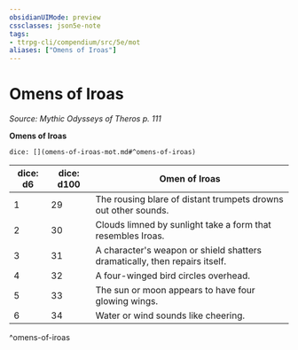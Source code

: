 ```yaml
---
obsidianUIMode: preview
cssclasses: json5e-note
tags:
- ttrpg-cli/compendium/src/5e/mot
aliases: ["Omens of Iroas"]
---
```

# Omens of Iroas
*Source: Mythic Odysseys of Theros p. 111* 

**Omens of Iroas**

`dice: [](omens-of-iroas-mot.md#^omens-of-iroas)`

| dice: d6 | dice: d100 | Omen of Iroas |
|----------|------------|---------------|
| 1 | 29 | The rousing blare of distant trumpets drowns out other sounds. |
| 2 | 30 | Clouds limned by sunlight take a form that resembles Iroas. |
| 3 | 31 | A character's weapon or shield shatters dramatically, then repairs itself. |
| 4 | 32 | A four-winged bird circles overhead. |
| 5 | 33 | The sun or moon appears to have four glowing wings. |
| 6 | 34 | Water or wind sounds like cheering. |
^omens-of-iroas
